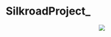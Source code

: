 # SilkroadProject_

<p align="center">
  <img src="![5조 김호빈팀 시연영상](https://github.com/groundwater98/SilkroadProject_/assets/94373429/b8b6d63b-fa9a-4d3f-9427-0fdbc71b8a75)">
</p>
